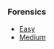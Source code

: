 ### Forensics
* [Easy](https://github.com/Samwise74/Writeups/tree/master/misc-JROTCctf-2020/forensics/easy)
* [Medium](https://github.com/Samwise74/Writeups/tree/master/misc-JROTCctf-2020/forensics/medium)
